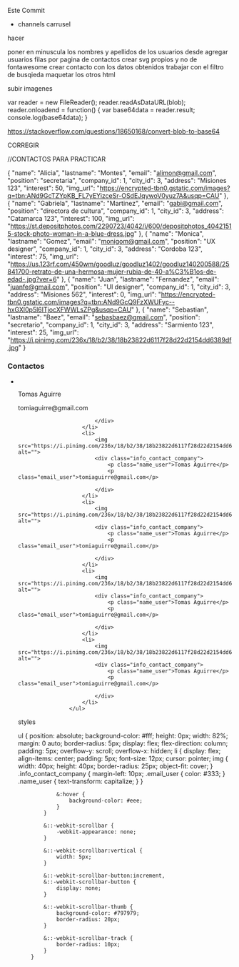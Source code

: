 Este Commit

* channels carrusel



hacer

poner en minuscula los nombres y apellidos de los usuarios desde agregar usuarios
filas por pagina de contactos
crear svg propios y no de fontawesome
crear contacto con los datos obtenidos
trabajar con el filtro de busqieda
maquetar los otros html


subir imagenes

 var reader = new FileReader();
 reader.readAsDataURL(blob); 
 reader.onloadend = function() {
     var base64data = reader.result;                
     console.log(base64data);
 }

 https://stackoverflow.com/questions/18650168/convert-blob-to-base64

CORREGIR 


//CONTACTOS PARA PRACTICAR

{
    "name": "Alicia",
    "lastname": "Montes",
    "email": "alimon@gmail.com",
    "position": "secretaria",
    "company_id": 1,
    "city_id": 3,
    "address": "Misiones 123",
    "interest": 50,
    "img_url": "https://encrypted-tbn0.gstatic.com/images?q=tbn:ANd9GcTZYpKB_FL7yEYizceSr-OSdEJqywoV0yuz7A&usqp=CAU"
},
{
    "name": "Gabriela",
    "lastname": "Martinez",
    "email": "gabi@gmail.com",
    "position": "directora de cultura",
    "company_id": 1,
    "city_id": 3,
    "address": "Catamarca 123",
    "interest": 100,
    "img_url": "https://st.depositphotos.com/2290723/4042/i/600/depositphotos_40421515-stock-photo-woman-in-a-blue-dress.jpg"
},
{
    "name": "Monica",
    "lastname": "Gomez",
    "email": "monigom@gmail.com",
    "position": "UX designer",
    "company_id": 1,
    "city_id": 3,
    "address": "Cordoba 123",
    "interest": 75,
    "img_url": "https://us.123rf.com/450wm/goodluz/goodluz1402/goodluz140200588/25841700-retrato-de-una-hermosa-mujer-rubia-de-40-a%C3%B1os-de-edad-.jpg?ver=6"
},
{
    "name": "Juan",
    "lastname": "Fernandez",
    "email": "juanfe@gmail.com",
    "position": "UI designer",
    "company_id": 1,
    "city_id": 3,
    "address": "Misiones 562",
    "interest": 0,
    "img_url": "https://encrypted-tbn0.gstatic.com/images?q=tbn:ANd9GcQ9FzXWUFyc--hxGXl0p5l6ITjocXFWWLsZPg&usqp=CAU"
},
{
    "name": "Sebastian",
    "lastname": "Baez",
    "email": "sebasbaez@gmail.com",
    "position": "secretario",
    "company_id": 1,
    "city_id": 3,
    "address": "Sarmiento 123",
    "interest": 25,
    "img_url": "https://i.pinimg.com/236x/18/b2/38/18b23822d6117f28d22d2154dd6389df.jpg"
}



<h3>Contactos</h3>
                    <ul>
                        <li>
                            <img src="https://i.pinimg.com/236x/18/b2/38/18b23822d6117f28d22d2154dd6389df.jpg" alt="">
                            <div class="info_contact_company">
                                <p class="name_user">Tomas Aguirre</p>
                                <p class="email_user">tomiaguirre@gmail.com</p>

                            </div>
                        </li>
                        <li>
                            <img src="https://i.pinimg.com/236x/18/b2/38/18b23822d6117f28d22d2154dd6389df.jpg" alt="">
                            <div class="info_contact_company">
                                <p class="name_user">Tomas Aguirre</p>
                                <p class="email_user">tomiaguirre@gmail.com</p>

                            </div>
                        </li>
                        <li>
                            <img src="https://i.pinimg.com/236x/18/b2/38/18b23822d6117f28d22d2154dd6389df.jpg" alt="">
                            <div class="info_contact_company">
                                <p class="name_user">Tomas Aguirre</p>
                                <p class="email_user">tomiaguirre@gmail.com</p>

                            </div>
                        </li>
                        <li>
                            <img src="https://i.pinimg.com/236x/18/b2/38/18b23822d6117f28d22d2154dd6389df.jpg" alt="">
                            <div class="info_contact_company">
                                <p class="name_user">Tomas Aguirre</p>
                                <p class="email_user">tomiaguirre@gmail.com</p>

                            </div>
                        </li>
                        <li>
                            <img src="https://i.pinimg.com/236x/18/b2/38/18b23822d6117f28d22d2154dd6389df.jpg" alt="">
                            <div class="info_contact_company">
                                <p class="name_user">Tomas Aguirre</p>
                                <p class="email_user">tomiaguirre@gmail.com</p>

                            </div>
                        </li>
                    </ul>

styles


ul {
            position: absolute;
            background-color: #fff;
            height: 0px;
            width: 82%;
            margin: 0 auto;
            border-radius: 5px;
            display: flex;
            flex-direction: column;
            padding: 5px;
            overflow-y: scroll;
            overflow-x: hidden;
            li {
                display: flex;
                align-items: center;
                padding: 5px;
                font-size: 12px;
                cursor: pointer;
                img {
                    width: 40px;
                    height: 40px;
                    border-radius: 25px;
                    object-fit: cover;
                }
                .info_contact_company {
                    margin-left: 10px;
                    .email_user {
                        color: #333;
                    }
                    .name_user {
                        text-transform: capitalize;
                    }
                }

                &:hover {
                    background-color: #eee;
                }
            }

            &::-webkit-scrollbar {
                -webkit-appearance: none;
            }

            &::-webkit-scrollbar:vertical {
                width: 5px;
            }

            &::-webkit-scrollbar-button:increment,
            &::-webkit-scrollbar-button {
                display: none;
            }

            &::-webkit-scrollbar-thumb {
                background-color: #797979;
                border-radius: 20px;
            }

            &::-webkit-scrollbar-track {
                border-radius: 10px;
            }
        }